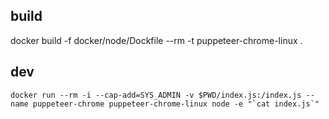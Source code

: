 ## build
docker build -f docker/node/Dockfile --rm -t puppeteer-chrome-linux .

## dev
```
docker run --rm -i --cap-add=SYS_ADMIN -v $PWD/index.js:/index.js --name puppeteer-chrome puppeteer-chrome-linux node -e "`cat index.js`"
```